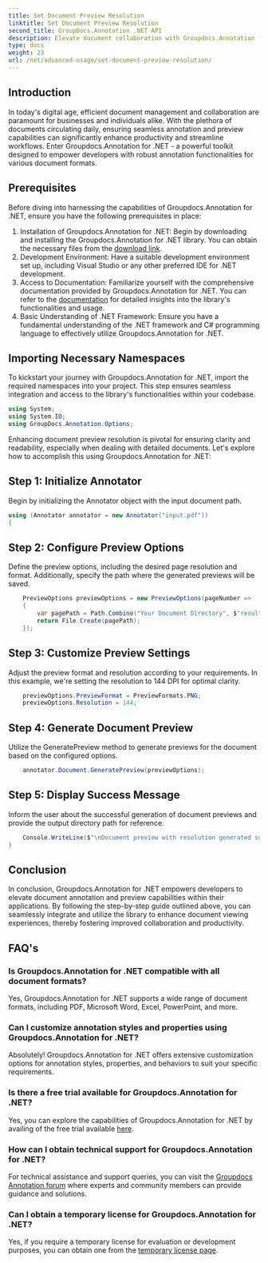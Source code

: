 ```yaml
---
title: Set Document Preview Resolution
linktitle: Set Document Preview Resolution
second_title: GroupDocs.Annotation .NET API
description: Elevate document collaboration with Groupdocs.Annotation for .NET streamline annotation and preview functionalities seamlessly.
type: docs
weight: 23
url: /net/advanced-usage/set-document-preview-resolution/
---
```

## Introduction
In today's digital age, efficient document management and collaboration are paramount for businesses and individuals alike. With the plethora of documents circulating daily, ensuring seamless annotation and preview capabilities can significantly enhance productivity and streamline workflows. Enter Groupdocs.Annotation for .NET - a powerful toolkit designed to empower developers with robust annotation functionalities for various document formats.
## Prerequisites
Before diving into harnessing the capabilities of Groupdocs.Annotation for .NET, ensure you have the following prerequisites in place:
1. Installation of Groupdocs.Annotation for .NET: Begin by downloading and installing the Groupdocs.Annotation for .NET library. You can obtain the necessary files from the [download link](https://releases.groupdocs.com/annotation/net/).
2. Development Environment: Have a suitable development environment set up, including Visual Studio or any other preferred IDE for .NET development.
3. Access to Documentation: Familiarize yourself with the comprehensive documentation provided by Groupdocs.Annotation for .NET. You can refer to the [documentation](https://reference.groupdocs.com/annotation/net/) for detailed insights into the library's functionalities and usage.
4. Basic Understanding of .NET Framework: Ensure you have a fundamental understanding of the .NET framework and C# programming language to effectively utilize Groupdocs.Annotation for .NET.

## Importing Necessary Namespaces
To kickstart your journey with Groupdocs.Annotation for .NET, import the required namespaces into your project. This step ensures seamless integration and access to the library's functionalities within your codebase.

```csharp
using System;
using System.IO;
using GroupDocs.Annotation.Options;
```

Enhancing document preview resolution is pivotal for ensuring clarity and readability, especially when dealing with detailed documents. Let's explore how to accomplish this using Groupdocs.Annotation for .NET:
## Step 1: Initialize Annotator
Begin by initializing the Annotator object with the input document path.
```csharp
using (Annotator annotator = new Annotator("input.pdf"))
{
```
## Step 2: Configure Preview Options
Define the preview options, including the desired page resolution and format. Additionally, specify the path where the generated previews will be saved.
```csharp
    PreviewOptions previewOptions = new PreviewOptions(pageNumber =>
    {
        var pagePath = Path.Combine("Your Document Directory", $"result_with_resolution_{pageNumber}.png");
        return File.Create(pagePath);
    });
```
## Step 3: Customize Preview Settings
Adjust the preview format and resolution according to your requirements. In this example, we're setting the resolution to 144 DPI for optimal clarity.
```csharp
    previewOptions.PreviewFormat = PreviewFormats.PNG;
    previewOptions.Resolution = 144;
```
## Step 4: Generate Document Preview
Utilize the GeneratePreview method to generate previews for the document based on the configured options.
```csharp
    annotator.Document.GeneratePreview(previewOptions);
```
## Step 5: Display Success Message
Inform the user about the successful generation of document previews and provide the output directory path for reference.
```csharp
    Console.WriteLine($"\nDocument preview with resolution generated successfully.\nCheck output in {"Your Document Directory"}.");
}
```

## Conclusion
In conclusion, Groupdocs.Annotation for .NET empowers developers to elevate document annotation and preview capabilities within their applications. By following the step-by-step guide outlined above, you can seamlessly integrate and utilize the library to enhance document viewing experiences, thereby fostering improved collaboration and productivity.
## FAQ's
### Is Groupdocs.Annotation for .NET compatible with all document formats?
Yes, Groupdocs.Annotation for .NET supports a wide range of document formats, including PDF, Microsoft Word, Excel, PowerPoint, and more.
### Can I customize annotation styles and properties using Groupdocs.Annotation for .NET?
Absolutely! Groupdocs.Annotation for .NET offers extensive customization options for annotation styles, properties, and behaviors to suit your specific requirements.
### Is there a free trial available for Groupdocs.Annotation for .NET?
Yes, you can explore the capabilities of Groupdocs.Annotation for .NET by availing of the free trial available [here](https://releases.groupdocs.com/).
### How can I obtain technical support for Groupdocs.Annotation for .NET?
For technical assistance and support queries, you can visit the [Groupdocs Annotation forum](https://forum.groupdocs.com/c/annotation/10) where experts and community members can provide guidance and solutions.
### Can I obtain a temporary license for Groupdocs.Annotation for .NET?
Yes, if you require a temporary license for evaluation or development purposes, you can obtain one from the [temporary license page](https://purchase.groupdocs.com/temporary-license/).
